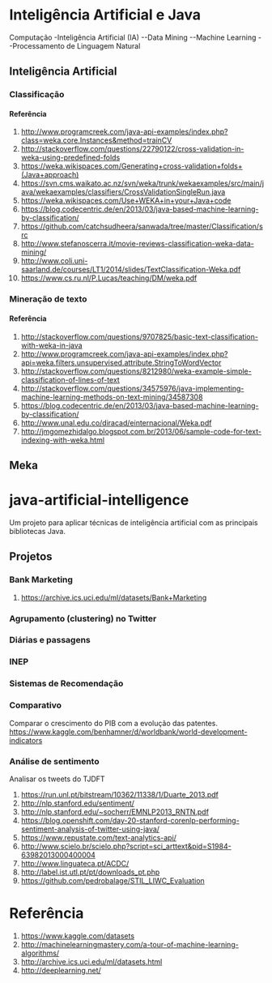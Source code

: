 # Inteligência Artificial e Java

Computação
-Inteligência Artificial (IA)
--Data Mining
--Machine Learning
--Processamento de Linguagem Natural

## Inteligência Artificial

### Classificação

#### Referência
1. http://www.programcreek.com/java-api-examples/index.php?class=weka.core.Instances&method=trainCV
1. http://stackoverflow.com/questions/22790122/cross-validation-in-weka-using-predefined-folds
1. https://weka.wikispaces.com/Generating+cross-validation+folds+(Java+approach)
1. https://svn.cms.waikato.ac.nz/svn/weka/trunk/wekaexamples/src/main/java/wekaexamples/classifiers/CrossValidationSingleRun.java
1. https://weka.wikispaces.com/Use+WEKA+in+your+Java+code
1. https://blog.codecentric.de/en/2013/03/java-based-machine-learning-by-classification/
1. https://github.com/catchsudheera/sanwada/tree/master/Classification/src
1. http://www.stefanoscerra.it/movie-reviews-classification-weka-data-mining/
1. http://www.coli.uni-saarland.de/courses/LT1/2014/slides/TextClassification-Weka.pdf
1. https://www.cs.ru.nl/P.Lucas/teaching/DM/weka.pdf

### Mineração de texto

#### Referência
1. http://stackoverflow.com/questions/9707825/basic-text-classification-with-weka-in-java
1. http://www.programcreek.com/java-api-examples/index.php?api=weka.filters.unsupervised.attribute.StringToWordVector
1. http://stackoverflow.com/questions/8212980/weka-example-simple-classification-of-lines-of-text
1. http://stackoverflow.com/questions/34575976/java-implementing-machine-learning-methods-on-text-mining/34587308
1. https://blog.codecentric.de/en/2013/03/java-based-machine-learning-by-classification/
1. http://www.unal.edu.co/diracad/einternacional/Weka.pdf
1. http://jmgomezhidalgo.blogspot.com.br/2013/06/sample-code-for-text-indexing-with-weka.html

## Meka

# java-artificial-intelligence
Um projeto para aplicar técnicas de inteligência artificial com as principais bibliotecas Java.

## Projetos
### Bank Marketing 
1. https://archive.ics.uci.edu/ml/datasets/Bank+Marketing
 
### Agrupamento (clustering) no Twitter


### Diárias e passagens


### INEP


### Sistemas de Recomendação


### Comparativo
Comparar o crescimento do PIB com a evolução das patentes.
https://www.kaggle.com/benhamner/d/worldbank/world-development-indicators

### Análise de sentimento
Analisar os tweets do TJDFT

1. https://run.unl.pt/bitstream/10362/11338/1/Duarte_2013.pdf
1. http://nlp.stanford.edu/sentiment/
1. http://nlp.stanford.edu/~socherr/EMNLP2013_RNTN.pdf
1. https://blog.openshift.com/day-20-stanford-corenlp-performing-sentiment-analysis-of-twitter-using-java/
1. https://www.repustate.com/text-analytics-api/
1. http://www.scielo.br/scielo.php?script=sci_arttext&pid=S1984-63982013000400004
1. http://www.linguateca.pt/ACDC/
1. http://label.ist.utl.pt/pt/downloads_pt.php
1. https://github.com/pedrobalage/STIL_LIWC_Evaluation


# Referência
1. https://www.kaggle.com/datasets
1. http://machinelearningmastery.com/a-tour-of-machine-learning-algorithms/
1. http://archive.ics.uci.edu/ml/datasets.html
1. http://deeplearning.net/

